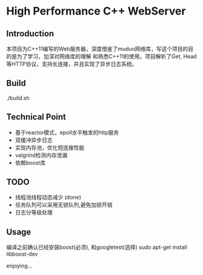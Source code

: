# High Performance C++ WebServer

## Introduction
本项目为C++11编写的Web服务器，深度借鉴了muduo网络库，写这个项目的目的是为了学习，加深对网络库的理解
和熟悉C++11的使用，项目解析了Get, Head等HTTP协议，支持长连接，并且实现了异步日志系统。

## Build
./build.sh

## Technical Point
* 基于reactor模式，epoll水平触发的http服务
* 双缓冲异步日志
* 实现内存池，优化短连接性能
* valgrind检测内存泄漏
* 依赖boost库

## TODO
* 线程池线程动态减少 (done)
* 任务队列可以采用无锁队列,避免加锁开销
* 日志分等级处理

## Usage
编译之前确认已经安装boost(必须), 和googletest(选择)
sudo apt-get install libboost-dev

enjoying...
